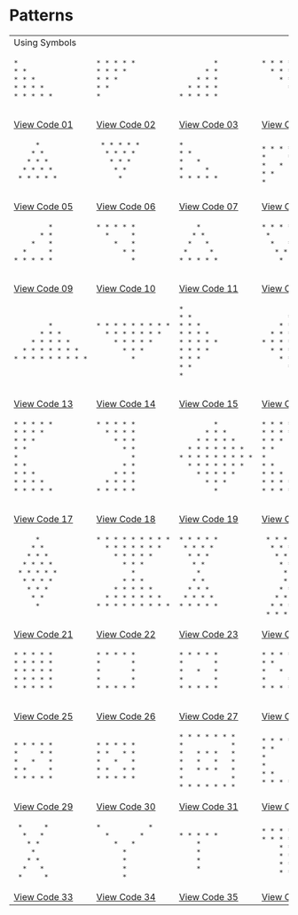 # Patterns

<table>
  <tbody>
    <tr>
      <td colspan=4>Using Symbols</td>
    </tr>
    <tr>
      <td><pre>
*
* *
* * *
* * * *
* * * * *
      </pre></td>
      <td><pre>
* * * * *
* * * *
* * *
* *
*
      </pre></td>
      <td><pre>
        *
      * *
    * * *
  * * * *
* * * * *
      </pre></td>
      <td><pre>
* * * * *
  * * * *
    * * *
      * *
        *
      </pre></td>
    </tr>
    <tr>
      <td ><a href="Symbols/01/">View Code 01</a></td>
      <td ><a href="Symbols/02/">View Code 02</a></td>
      <td ><a href="Symbols/03/">View Code 03</a></td>
      <td ><a href="Symbols/04/">View Code 04</a></td>
    </tr>
    <tr>
    <td><pre>
     *
    * *
   * * *
  * * * *
 * * * * *
    </pre></td>
    <td><pre>
 * * * * *
  * * * *
   * * *
    * *
     *
    </pre></td>
    <td><pre>
*
* *
*   *
*     *
* * * * *
    </pre></td>
    <td><pre>
* * * * *
*     *
*   *
* *
*
</pre></td>
    </tr>
    <tr>
      <td ><a href="Symbols/05/">View Code 05</a></td>
      <td ><a href="Symbols/06/">View Code 06</a></td>
      <td ><a href="Symbols/07/">View Code 07</a></td>
      <td ><a href="Symbols/08/">View Code 08</a></td>
    </tr>
    <tr>
      <td><pre>
        *
      * *
    *   *
  *     *
* * * * *
      </pre></td>
      <td><pre>
* * * * *
  *     *
    *   *
      * *
        *
      </pre></td>
      <td><pre>
    *
   * *
  *   *
 *     *
* * * * *
      </pre></td>
      <td><pre>
* * * * *
 *     *
  *   *
   * *
    *
      </pre></td>
    </tr>
    <tr>
      <td ><a href="Symbols/09/">View Code 09</a></td>
      <td ><a href="Symbols/10/">View Code 10</a></td>
      <td ><a href="Symbols/11/">View Code 11</a></td>
      <td ><a href="Symbols/12/">View Code 12</a></td>
    </tr>
    <tr>
      <td><pre>
        *
      * * *
    * * * * *
  * * * * * * *
* * * * * * * * *
      </pre></td>
      <td><pre>
* * * * * * * * *
  * * * * * * *
    * * * * *
      * * *
        *
      </pre></td>
      <td><pre>
*
* *
* * *
* * * *
* * * * *
* * * *
* * *
* *
*
      </pre></td>
      <td><pre>
        *
      * *
    * * *
  * * * *
* * * * *
  * * * *
    * * *
      * *
        *
      </pre></td>
    </tr>
    <tr>
      <td ><a href="Symbols/13/">View Code 13</a></td>
      <td ><a href="Symbols/14/">View Code 14</a></td>
      <td ><a href="Symbols/15/">View Code 15</a></td>
      <td ><a href="Symbols/16/">View Code 16</a></td>
    </tr>
    <tr>
      <td><pre>
* * * * *
* * * *
* * *
* *
*
* *  
* * *
* * * *
* * * * *
      </pre></td>
      <td><pre>
* * * * *
  * * * *
    * * *
      * *
        *
      * *
    * * *
  * * * *
* * * * *
      </pre></td>
      <td><pre>
        *
      * * *
    * * * * *
  * * * * * * *
* * * * * * * * *
  * * * * * * *
    * * * * *
      * * *
        *
      </pre></td>
      <td><pre>
* * * * * * * * * *
* * * *     * * * *
* * *         * * *
* *             * *
*                 *
* *             * *
* * *         * * *
* * * *     * * * *
* * * * * * * * * *
      </pre></td>
    </tr>
    <tr>
      <td ><a href="Symbols/17/">View Code 17</a></td>
      <td ><a href="Symbols/18/">View Code 18</a></td>
      <td ><a href="Symbols/19/">View Code 19</a></td>
      <td ><a href="Symbols/20/">View Code 20</a></td>
    </tr>
    <tr>
      <td><pre>
     *
    * *
   * * *
  * * * *
 * * * * *
  * * * *
   * * *
    * *
     *
      </pre></td>
      <td><pre>
* * * * * * * * *
  * * * * * * *
    * * * * *
      * * *
        *
      * * *
    * * * * *
  * * * * * * *
* * * * * * * * *
      </pre></td>
      <td><pre>
* * * * *
 * * * *
  * * *
   * *
    *
   * *
  * * *
 * * * *
* * * * *
      </pre></td>
      <td><pre>
 * * * * *
  * * * *
   * * *
    * *
     *
     *
    * *
   * * *
  * * * *
 * * * * *
</pre></td>
    </tr>
    <tr>
      <td ><a href="Symbols/21/">View Code 21</a></td>
      <td ><a href="Symbols/22/">View Code 22</a></td>
      <td ><a href="Symbols/23/">View Code 23</a></td>
      <td ><a href="Symbols/24/">View Code 24</a></td>
    </tr>
    <tr>
      <td><pre>
* * * * *
* * * * *
* * * * *
* * * * *
* * * * *
      </pre></td>
      <td><pre>
* * * * *
*       *
*       *
*       *
* * * * *
      </pre></td>
      <td><pre>
* * * * *
*       *
*   *   *
*       *
* * * * *
      </pre></td>
      <td><pre>
* * * * *
* *     *
*   *   *
*     * *
* * * * *
      </pre></td>
    </tr>
    <tr>
      <td ><a href="Symbols/25/">View Code 25</a></td>
      <td ><a href="Symbols/26/">View Code 26</a></td>
      <td ><a href="Symbols/27/">View Code 27</a></td>
      <td ><a href="Symbols/28/">View Code 28</a></td>
    </tr>
    <tr>
<td><pre>
* * * * *
*     * *
*   *   *
* *     *
* * * * *
</pre></td>
<td><pre>
* * * * *
* *   * *
*   *   *
* *   * *
* * * * *
</pre></td>
<td><pre>
* * * * * * *
*           *
*   * * *   *
*   *   *   *
*   * * *   *
*           *
* * * * * * *
</pre></td>
<td><pre>
* * * * * *
* *     * *
*         *
*         *
* *     * *
* * * * * *
</pre></td>
    </tr>
    <tr>
      <td ><a href="Symbols/29/">View Code 29</a></td>
      <td ><a href="Symbols/30/">View Code 30</a></td>
      <td ><a href="Symbols/31/">View Code 31</a></td>
      <td ><a href="Symbols/32/">View Code 32</a></td>
    </tr>
    <tr>
<td><pre>
 *     *
  *   *
   * *
    *
   * *
  *   *
 *     *
</pre></td>
<td><pre>
*           *
  *       *
    *   *
      *
      *
      *
      *
</pre></td>
<td><pre>
* * * * *
    *
    *
    *
    *
</pre></td>
<td><pre>
* * * * * *
* * * * * *
    * *
    * *
    * *
    * *
</pre></td>
    </tr>
    <tr>
      <td ><a href="Symbols/33/">View Code 33</a></td>
      <td ><a href="Symbols/34/">View Code 34</a></td>
      <td ><a href="Symbols/35/">View Code 35</a></td>
      <td ><a href="Symbols/36/">View Code 36</a></td>
    </tr>
  </tbody>
</table>
